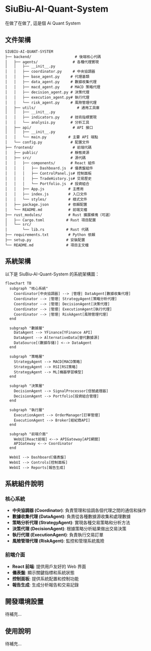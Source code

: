 # SiuBiu-AI-Quant-System

在做了在做了, 這是個 Ai Quant System

## 文件架構

```
SIUBIU-AI-QUANT-SYSTEM
├── backend/                    # 後端核心代碼
│   ├── agents/                # 各種代理實現
│   │   ├── __init__.py
│   │   ├── coordinator.py     # 中央協調器
│   │   ├── base_agent.py     # 代理基類
│   │   ├── data_agent.py     # 數據收集代理
│   │   ├── macd_agent.py     # MACD 策略代理
│   │   ├── decision_agent.py # 決策代理
│   │   ├── execution_agent.py# 執行代理
│   │   └── risk_agent.py     # 風險管理代理
│   ├── utils/                   # 通用工具庫
│   │   ├── __init__.py
│   │   ├── indicators.py     # 技術指標實現
│   │   └── analysis.py       # 分析工具
│   ├── api/                   # API 接口
│   │   ├── __init__.py
│   │   └── main.py          # 主要 API 端點
│   └── config.py             # 配置文件
├── frontend/                  # 前端代碼
│   ├── public/               # 靜態資源
│   ├── src/                  # 源代碼
│   │   ├── components/       # React 組件
│   │   │   ├── Dashboard.js  # 儀表盤組件
│   │   │   ├── ControlPanel.js# 控制面板
│   │   │   ├── TradeHistory.js# 交易歷史
│   │   │   └── Portfolio.js  # 投資組合
│   │   ├── App.js           # 主應用
│   │   ├── index.js         # 入口文件
│   │   └── styles/          # 樣式文件
│   ├── package.json         # 依賴配置
│   └── README.md            # 前端文檔
├── rust_modules/            # Rust 擴展模塊（可選）
│   ├── Cargo.toml          # Rust 項目配置
│   └── src/
│       └── lib.rs          # Rust 代碼
├── requirements.txt         # Python 依賴
├── setup.py                # 安裝配置
└── README.md               # 項目主文檔
```

## 系統架構

以下是 SiuBiu-AI-Quant-System 的系統架構圖：

```mermaid
flowchart TB
  subgraph "核心系統"
    Coordinator[中央協調器] --> |管理| DataAgent[數據收集代理]
    Coordinator --> |管理| StrategyAgent[策略分析代理]
    Coordinator --> |管理| DecisionAgent[決策代理]
    Coordinator --> |管理| ExecutionAgent[執行代理]
    Coordinator --> |管理| RiskAgent[風險管理代理]
  end

  subgraph "數據層"
    DataAgent --> YFinance[YFinance API]
    DataAgent --> AlternativeData[替代數據源]
    DataSource[(數據存儲)] <--> DataAgent
  end

  subgraph "策略層"
    StrategyAgent --> MACD[MACD策略]
    StrategyAgent --> RSI[RSI策略]
    StrategyAgent --> ML[機器學習模型]
  end

  subgraph "決策層"
    DecisionAgent --> SignalProcessor[信號處理器]
    DecisionAgent --> Portfolio[投資組合管理]
  end

  subgraph "執行層"
    ExecutionAgent --> OrderManager[訂單管理]
    ExecutionAgent --> Broker[經紀商API]
  end

  subgraph "前端介面"
    WebUI[React前端] <--> APIGateway[API網關]
    APIGateway <--> Coordinator
  end

  WebUI --> Dashboard[儀表盤]
  WebUI --> Controls[控制面板]
  WebUI --> Reports[報告生成]
```

## 系統組件說明

### 核心系統

- **中央協調器 (Coordinator)**: 負責管理和協調各個代理之間的通信和操作
- **數據收集代理 (DataAgent)**: 負責從各種數據源收集和處理數據
- **策略分析代理 (StrategyAgent)**: 實現各種交易策略和分析方法
- **決策代理 (DecisionAgent)**: 根據策略分析結果做出交易決策
- **執行代理 (ExecutionAgent)**: 負責執行交易訂單
- **風險管理代理 (RiskAgent)**: 監控和管理系統風險

### 前端介面

- **React 前端**: 提供用戶友好的 Web 界面
- **儀表盤**: 顯示關鍵指標和系統狀態
- **控制面板**: 提供系統配置和控制功能
- **報告生成**: 生成分析報告和交易記錄

## 開發環境設置

待補充...

## 使用說明

待補充...
